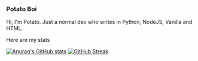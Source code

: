 ### Potato Boi 

Hi, I'm Potato.
Just a normal dev who writes in Python, NodeJS, Vanilla and HTML.

Here are my stats

[![Anurag's GitHub stats](https://github-readme-stats.vercel.app/api?username=awesomepotatocodes&theme=vue&show_icons=true)](https://github.com/anuraghazra/github-readme-stats)
[![GitHub Streak](https://github-readme-streak-stats.herokuapp.com/?user=AwesomePotatoCodes&theme=vue)](https://git.io/streak-stats)
